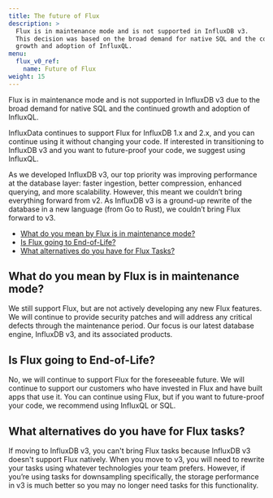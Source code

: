 ```yaml
---
title: The future of Flux
description: >
  Flux is in maintenance mode and is not supported in InfluxDB v3.
  This decision was based on the broad demand for native SQL and the continued
  growth and adoption of InfluxQL.
menu:
  flux_v0_ref:
    name: Future of Flux
weight: 15
---
```


Flux is in maintenance mode and is not supported in InfluxDB v3 due to the broad
demand for native SQL and the continued growth and adoption of InfluxQL. 

InfluxData continues to support Flux for InfluxDB 1.x and 2.x, and you can
continue using it without changing your code.
If interested in transitioning to InfluxDB v3 and you want to future-proof your
code, we suggest using InfluxQL.

As we developed InfluxDB v3, our top priority was improving performance at the
database layer: faster ingestion, better compression, enhanced querying,
and more scalability. However, this meant we couldn’t bring everything forward
from v2. As InfluxDB v3 is a ground-up rewrite of the database in a new language
(from Go to Rust), we couldn’t bring Flux forward to v3.

- [What do you mean by Flux is in maintenance mode?](#what-do-you-mean-by-flux-is-in-maintenance-mode)
- [Is Flux going to End-of-Life?](#is-flux-going-to-end-of-life)
- [What alternatives do you have for Flux Tasks?](#what-alternatives-do-you-have-for-flux-tasks)

## What do you mean by Flux is in maintenance mode?

We still support Flux, but are not actively developing any new Flux features.
We will continue to provide security patches and will address any critical
defects through the maintenance period.
Our focus is our latest database engine, InfluxDB v3, and its associated products.

## Is Flux going to End-of-Life?

No, we will continue to support Flux for the foreseeable future.
We will continue to support our customers who have invested in Flux and have
built apps that use it. You can continue using Flux, but if you want to
future-proof your code, we recommend using InfluxQL or SQL. 

## What alternatives do you have for Flux tasks?

If moving to InfluxDB v3, you can't bring Flux tasks because InfluxDB v3 doesn't
support Flux natively. When you move to v3, you will need to rewrite your tasks
using whatever technologies your team prefers. However, if you’re using tasks
for downsampling specifically, the storage performance in v3 is much better so
you may no longer need tasks for this functionality. 

